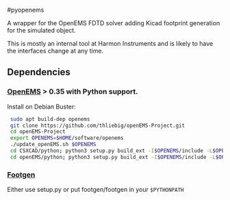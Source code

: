 #pyopenems

A wrapper for the OpenEMS FDTD solver adding Kicad footprint generation for the simulated object.

This is mostly an internal tool at Harmon Instruments and is likely to have the interfaces change at any time.

## Dependencies
### [OpenEMS](http://openems.de) > 0.35  with Python support.

Install on Debian Buster:

```bash
 sudo apt build-dep openems
 git clone https://github.com/thliebig/openEMS-Project.git
 cd openEMS-Project
 export OPENEMS=$HOME/software/openems
 ./update_openEMS.sh $OPENEMS
 cd CSXCAD/python; python3 setup.py build_ext -I$OPENEMS/include -L$OPENEMS/lib -R$OPENEMS/lib; sudo python3 setup.py install
 cd openEMS/python; python3 setup.py build_ext -I$OPENEMS/include -L$OPENEMS/lib -R$OPENEMS/lib; sudo python3 setup.py install
 ```
 ### [Footgen](https://github.com/dlharmon/footgen)
Either use setup.py or put footgen/footgen in your `$PYTHONPATH`

